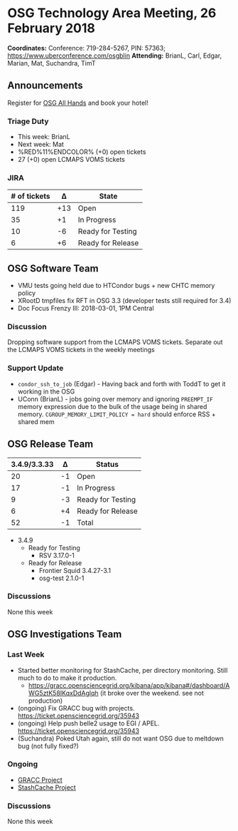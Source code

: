 # OSG Technology Area Meeting, 26 February 2018

**Coordinates:** Conference: 719-284-5267, PIN: 57363; <https://www.uberconference.com/osgblin>
**Attending:** BrianL, Carl, Edgar, Marian, Mat, Suchandra, TimT


## Announcements

Register for [OSG All Hands](https://opensciencegrid.github.io/all-hands/2018/) and book your hotel!


### Triage Duty

-   This week: BrianL
-   Next week: Mat
-   %RED%11%ENDCOLOR% (+0) open tickets
-   27 (+0) open LCMAPS VOMS tickets

### JIRA

| # of tickets | &Delta; | State             |
|------------ |------- |----------------- |
| 119          | +13     | Open              |
| 35           | +1      | In Progress       |
| 10           | -6      | Ready for Testing |
| 6            | +6      | Ready for Release |


## OSG Software Team

-   VMU tests going held due to HTCondor bugs + new CHTC memory policy
-   XRootD tmpfiles fix RFT in OSG 3.3 (developer tests still required for 3.4)
-   Doc Focus Frenzy III: 2018-03-01, 1PM Central


### Discussion

Dropping software support from the LCMAPS VOMS tickets. Separate out the LCMAPS VOMS tickets in the weekly meetings


### Support Update

-   `condor_ssh_to_job` (Edgar) - Having back and forth with ToddT to get it working in the OSG
-   UConn (BrianL) - jobs going over memory and ignoring `PREEMPT_IF` memory expression due to the bulk of the usage being in shared memory. `CGROUP_MEMORY_LIMIT_POLICY = hard` should enforce RSS + shared mem


## OSG Release Team

| 3.4.9/3.3.33 | &Delta; | Status            |
|------------ |------- |----------------- |
| 20           | -1      | Open              |
| 17           | -1      | In Progress       |
| 9            | -3      | Ready for Testing |
| 6            | +4      | Ready for Release |
| 52           | -1      | Total             |

-   3.4.9
    -   Ready for Testing
        -   RSV 3.17.0-1
    -   Ready for Release
        -   Frontier Squid 3.4.27-3.1
        -   osg-test 2.1.0-1


### Discussions

None this week


## OSG Investigations Team


### Last Week

-   Started better monitoring for StashCache, per directory monitoring.  Still much to do to make it production.
    -   <https://gracc.opensciencegrid.org/kibana/app/kibana#/dashboard/AWG5ztK58IKqxDdAglqh> (it broke over the weekend.  see not production)
-   (ongoing) Fix GRACC bug with projects. <https://ticket.opensciencegrid.org/35943>
-   (ongoing) Help push belle2 usage to EGI / APEL.  <https://ticket.opensciencegrid.org/35943>
-   (Suchandra) Poked Utah again, still do not want OSG due to meltdown bug (not fully fixed?)


### Ongoing

-   [GRACC Project](https://jira.opensciencegrid.org/projects/GRACC/)
-   [StashCache Project](https://opensciencegrid.github.io/StashCache/)


### Discussions

None this week

